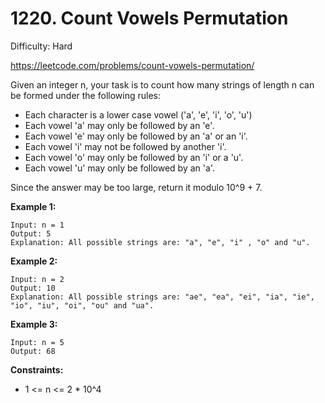 # 1220. Count Vowels Permutation

Difficulty: Hard

https://leetcode.com/problems/count-vowels-permutation/

Given an integer n, your task is to count how many strings of length n can be formed under the following rules:

* Each character is a lower case vowel ('a', 'e', 'i', 'o', 'u')
* Each vowel 'a' may only be followed by an 'e'.
* Each vowel 'e' may only be followed by an 'a' or an 'i'.
* Each vowel 'i' may not be followed by another 'i'.
* Each vowel 'o' may only be followed by an 'i' or a 'u'.
* Each vowel 'u' may only be followed by an 'a'.

Since the answer may be too large, return it modulo 10^9 + 7.

**Example 1:**
```
Input: n = 1
Output: 5
Explanation: All possible strings are: "a", "e", "i" , "o" and "u".
```

**Example 2:**
```
Input: n = 2
Output: 10
Explanation: All possible strings are: "ae", "ea", "ei", "ia", "ie", "io", "iu", "oi", "ou" and "ua".
```

**Example 3:**
```
Input: n = 5
Output: 68
```

**Constraints:**

* 1 <= n <= 2 * 10^4
